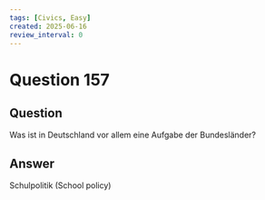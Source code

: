 ```yaml
---
tags: [Civics, Easy]
created: 2025-06-16
review_interval: 0
---
```


# Question 157

## Question

Was ist in Deutschland vor allem eine Aufgabe der Bundesländer?

## Answer

Schulpolitik (School policy)
